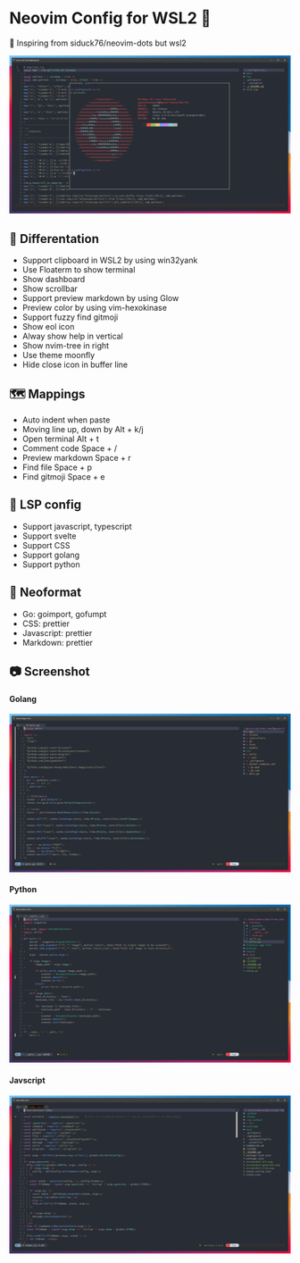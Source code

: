 # Neovim Config for WSL2 🎵

🍕 Inspiring from siduck76/neovim-dots but wsl2

![Main](./images/screenshot1.png)

## 🙈 Differentation

- Support clipboard in WSL2 by using win32yank
- Use Floaterm to show terminal
- Show dashboard
- Show scrollbar
- Support preview markdown by using Glow
- Preview color by using vim-hexokinase
- Support fuzzy find gitmoji
- Show eol icon
- Alway show help in vertical
- Show nvim-tree in right
- Use theme moonfly
- Hide close icon in buffer line

## 🗺 Mappings

- Auto indent when paste
- Moving line up, down by Alt + k/j
- Open terminal Alt + t
- Comment code Space + /
- Preview markdown Space + r
- Find file Space + p
- Find gitmoji Space + e

## 🚀 LSP config

- Support javascript, typescript
- Support svelte
- Support CSS
- Support golang
- Support python

## 🔧 Neoformat

- Go: goimport, gofumpt
- CSS: prettier
- Javascript: prettier
- Markdown: prettier

## 📷 Screenshot

#### Golang

![Golang project](./images/screenshot2.png)

#### Python

![Python project](./images/screenshot3.png)

#### Javscript

![Javascript project](./images/screenshot4.png)
